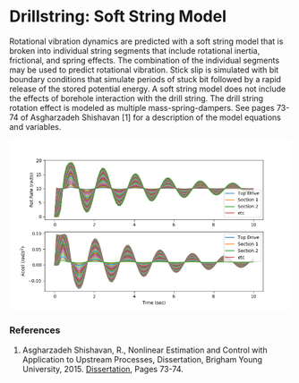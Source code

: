 # Drillstring: Soft String Model

Rotational vibration dynamics are predicted with a soft string model that is broken into individual string segments that include rotational inertia, frictional, and spring effects. The combination of the individual segments may be used to predict rotational vibration. Stick slip is simulated with bit boundary conditions that simulate periods of stuck bit followed by a rapid release of the stored potential energy. A soft string model does not include the effects of borehole interaction with the drill string. The drill string rotation effect is modeled as multiple mass-spring-dampers. See pages 73-74 of Asgharzadeh Shishavan [1] for a description of the model equations and variables.

![Soft String](soft_string/soft_string.png)

### References

1. Asgharzadeh Shishavan, R., Nonlinear Estimation and Control with Application to Upstream Processes, Dissertation, Brigham Young University, 2015. [Dissertation](https://scholarsarchive.byu.edu/etd/5291/), Pages 73-74.
